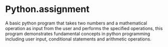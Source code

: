 # Python.assignment
A basic python program that takes two numbers and a mathematical operation as input from the user and performs the specified operations, this program demonstrates fundamental concepts in python programming including user input, conditional statements and arithmetic operations.
